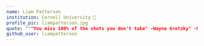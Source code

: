 ```yaml
---
name: Liam Patterson
institution: Cornell University 🚩
profile_pic: liampatterson.jpg
quote: """You miss 100% of the shots you don't take" -Wayne Gretzky" -Michael Scott" -Liam Patterson
github_user: liampatterson
---
```


